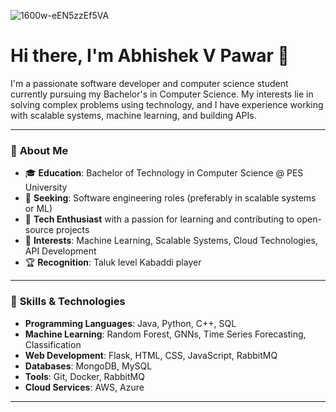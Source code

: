 ![1600w-eEN5zzEf5VA](https://github.com/user-attachments/assets/24bedb72-585e-4e6e-96bf-c8cd03ad3fb8)

# Hi there, I'm Abhishek V Pawar 👋

I'm a passionate software developer and computer science student currently pursuing my Bachelor's in Computer Science. My interests lie in solving complex problems using technology, and I have experience working with scalable systems, machine learning, and building APIs.

---

### 🌟 **About Me**
- 🎓 **Education**: Bachelor of Technology in Computer Science @ PES University
- 💼 **Seeking**: Software engineering roles (preferably in scalable systems or ML)
- 🚀 **Tech Enthusiast** with a passion for learning and contributing to open-source projects
- 🧠 **Interests**: Machine Learning, Scalable Systems, Cloud Technologies, API Development
- 🏆 **Recognition**: Taluk level Kabaddi player

---

### 🔧 **Skills & Technologies**
- **Programming Languages**: Java, Python, C++, SQL
- **Machine Learning**: Random Forest, GNNs, Time Series Forecasting, Classification
- **Web Development**: Flask, HTML, CSS, JavaScript, RabbitMQ
- **Databases**: MongoDB, MySQL
- **Tools**: Git, Docker, RabbitMQ
- **Cloud Services**: AWS, Azure

---
